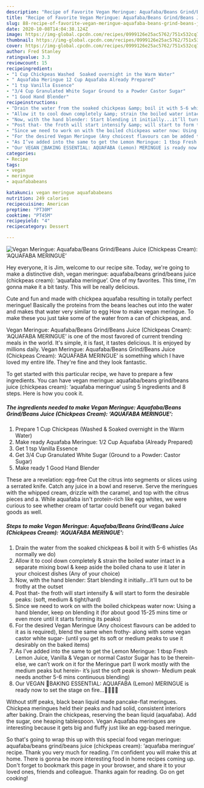 ```yaml
---
description: "Recipe of Favorite Vegan Meringue: Aquafaba/Beans Grind/Beans Juice (Chickpeas Cream): ‘AQUAFABA MERINGUE’"
title: "Recipe of Favorite Vegan Meringue: Aquafaba/Beans Grind/Beans Juice (Chickpeas Cream): ‘AQUAFABA MERINGUE’"
slug: 88-recipe-of-favorite-vegan-meringue-aquafaba-beans-grind-beans-juice-chickpeas-cream-aquafaba-meringue
date: 2020-10-08T14:04:38.124Z
image: https://img-global.cpcdn.com/recipes/0999126e25ac5762/751x532cq70/vegan-meringue-aquafababeans-grindbeans-juice-chickpeas-cream-aquafaba-meringue-recipe-main-photo.jpg
thumbnail: https://img-global.cpcdn.com/recipes/0999126e25ac5762/751x532cq70/vegan-meringue-aquafababeans-grindbeans-juice-chickpeas-cream-aquafaba-meringue-recipe-main-photo.jpg
cover: https://img-global.cpcdn.com/recipes/0999126e25ac5762/751x532cq70/vegan-meringue-aquafababeans-grindbeans-juice-chickpeas-cream-aquafaba-meringue-recipe-main-photo.jpg
author: Fred Stanley
ratingvalue: 3.3
reviewcount: 15
recipeingredient:
- "1 Cup Chickpeas Washed  Soaked overnight in the Warm Water"
- " Aquafaba Meringue 12 Cup Aquafaba Already Prepared"
- "1 tsp Vanilla Essence"
- "3/4 Cup Granulated White Sugar Ground to a Powder Castor Sugar"
- "1 Good Hand Blender"
recipeinstructions:
- "Drain the water from the soaked chickpeas &amp; boil it with 5-6 whistles (As normally we do)"
- "Allow it to cool down completely &amp; strain the boiled water intact in a separate mixing bowl &amp; keep aside the boiled chana to use it later in your choicest dishes (Any of your choice)"
- "Now, with the hand blender: Start blending it initially...it’ll turn out to be frothy at the outset"
- "Post that- the froth will start intensify &amp; will start to form the desirable peaks: (soft, medium &amp; tight/hard)"
- "Since we need to work on with the boiled chickpeas water now: Using a hand blender, keep on blending it (for about good 15-25 mins time or even more until it starts forming its peaks)"
- "For the desired Vegan Meringue (Any choicest flavours can be added to it as is required), blend the same when frothy- along with some vegan castor white sugar- (until you get its soft or medium peaks to use it desirably on the baked items)"
- "As I’ve added into the same to get the Lemon Meringue: 1 tbsp Fresh Lemon Juice, Vanilla &amp; Vegan or normal Castor Sugar has to be therein- else, we can’t work on it for the Meringue part (I work mostly with the medium peaks but herein- it’s just the soft peak is shown- Medium peak needs another 5-6 mins continuous blending)"
- "Our VEGAN 🌱BAKING ESSENTIAL: AQUAFABA (Lemon) MERINGUE is ready now to set the stage on fire...💁🏻‍♀️😋"
categories:
- Recipe
tags:
- vegan
- meringue
- aquafababeans

katakunci: vegan meringue aquafababeans 
nutrition: 249 calories
recipecuisine: American
preptime: "PT30M"
cooktime: "PT45M"
recipeyield: "4"
recipecategory: Dessert

---
```



![Vegan Meringue: Aquafaba/Beans Grind/Beans Juice (Chickpeas Cream): ‘AQUAFABA MERINGUE’](https://img-global.cpcdn.com/recipes/0999126e25ac5762/751x532cq70/vegan-meringue-aquafababeans-grindbeans-juice-chickpeas-cream-aquafaba-meringue-recipe-main-photo.jpg)

Hey everyone, it is Jim, welcome to our recipe site. Today, we're going to make a distinctive dish, vegan meringue: aquafaba/beans grind/beans juice (chickpeas cream): ‘aquafaba meringue’. One of my favorites. This time, I'm gonna make it a bit tasty. This will be really delicious.

Cute and fun and made with chickpea aquafaba resulting in totally perfect meringue! Basically the proteins from the beans leaches out into the water and makes that water very similar to egg How to make vegan meringue. To make these you just take some of the water from a can of chickpeas, and.

Vegan Meringue: Aquafaba/Beans Grind/Beans Juice (Chickpeas Cream): ‘AQUAFABA MERINGUE’ is one of the most favored of current trending meals in the world. It's simple, it is fast, it tastes delicious. It is enjoyed by millions daily. Vegan Meringue: Aquafaba/Beans Grind/Beans Juice (Chickpeas Cream): ‘AQUAFABA MERINGUE’ is something which I have loved my entire life. They're fine and they look fantastic.


To get started with this particular recipe, we have to prepare a few ingredients. You can have vegan meringue: aquafaba/beans grind/beans juice (chickpeas cream): ‘aquafaba meringue’ using 5 ingredients and 8 steps. Here is how you cook it.

<!--inarticleads1-->

##### The ingredients needed to make Vegan Meringue: Aquafaba/Beans Grind/Beans Juice (Chickpeas Cream): ‘AQUAFABA MERINGUE’:

1. Prepare 1 Cup Chickpeas (Washed &amp; Soaked overnight in the Warm Water)
1. Make ready  Aquafaba Meringue: 1/2 Cup Aquafaba (Already Prepared)
1. Get 1 tsp Vanilla Essence
1. Get 3/4 Cup Granulated White Sugar (Ground to a Powder: Castor Sugar)
1. Make ready 1 Good Hand Blender


These are a revelation: egg-free Cut the citrus into segments or slices using a serrated knife. Catch any juice in a bowl and reserve. Serve the meringues with the whipped cream, drizzle with the caramel, and top with the citrus pieces and a. While aquafaba isn&#39;t protein-rich like egg whites, we were curious to see whether cream of tartar could benefit our vegan baked goods as well. 

<!--inarticleads2-->

##### Steps to make Vegan Meringue: Aquafaba/Beans Grind/Beans Juice (Chickpeas Cream): ‘AQUAFABA MERINGUE’:

1. Drain the water from the soaked chickpeas &amp; boil it with 5-6 whistles (As normally we do)
1. Allow it to cool down completely &amp; strain the boiled water intact in a separate mixing bowl &amp; keep aside the boiled chana to use it later in your choicest dishes (Any of your choice)
1. Now, with the hand blender: Start blending it initially...it’ll turn out to be frothy at the outset
1. Post that- the froth will start intensify &amp; will start to form the desirable peaks: (soft, medium &amp; tight/hard)
1. Since we need to work on with the boiled chickpeas water now: Using a hand blender, keep on blending it (for about good 15-25 mins time or even more until it starts forming its peaks)
1. For the desired Vegan Meringue (Any choicest flavours can be added to it as is required), blend the same when frothy- along with some vegan castor white sugar- (until you get its soft or medium peaks to use it desirably on the baked items)
1. As I’ve added into the same to get the Lemon Meringue: 1 tbsp Fresh Lemon Juice, Vanilla &amp; Vegan or normal Castor Sugar has to be therein- else, we can’t work on it for the Meringue part (I work mostly with the medium peaks but herein- it’s just the soft peak is shown- Medium peak needs another 5-6 mins continuous blending)
1. Our VEGAN 🌱BAKING ESSENTIAL: AQUAFABA (Lemon) MERINGUE is ready now to set the stage on fire...💁🏻‍♀️😋


Without stiff peaks, black bean liquid made pancake-flat meringues. Chickpea meringues held their peaks and had solid, consistent interiors after baking. Drain the chickpeas, reserving the bean liquid (aquafaba). Add the sugar, one heaping tablespoon. Vegan Aquafaba meringues are interesting because it gets big and fluffy just like an egg-based meringue. 

So that's going to wrap this up with this special food vegan meringue: aquafaba/beans grind/beans juice (chickpeas cream): ‘aquafaba meringue’ recipe. Thank you very much for reading. I'm confident you will make this at home. There is gonna be more interesting food in home recipes coming up. Don't forget to bookmark this page in your browser, and share it to your loved ones, friends and colleague. Thanks again for reading. Go on get cooking!
